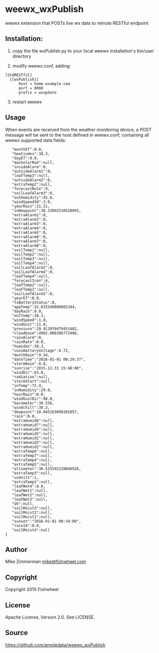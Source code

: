 # weewx_wxPublish
weewx extension that POSTs live wx data to remote RESTful endpoint

Installation:
-------------

  1) copy the file wxPublish.py to your local weewx installation's bin/user directory

  2) modify weewx.conf, adding:

    [StdRESTful]
      [[wxPublish]]
          host = home.example.com
          port = 8080
          prefix = wxupdate

3) restart weewx

Usage
-----
When events are received from the weather monitoring device, a POST message will be sent to the host defined in
weewx.conf, containing all weewx supported data fields:

```
   "monthET":0.0,
   "heatindex":38.3,
   "dayET":0.0,
   "maxSolarRad":null,
   "insideAlarm":0,
   "outsideAlarm1":0,
   "leafTemp3":null,
   "outsideAlarm2":0,
   "extraTemp2":null,
   "forecastRule":9,
   "soilLeafAlarm3":0,
   "outHumidity":45.0,
   "windSpeed10":3.0,
   "yearRain":21.51,
   "inDewpoint":38.33892530528093,
   "extraAlarm1":0,
   "extraAlarm2":0,
   "extraAlarm3":0,
   "extraAlarm4":0,
   "extraAlarm5":0,
   "extraAlarm6":0,
   "extraAlarm7":0,
   "extraAlarm8":0,
   "soilTemp1":null,
   "soilTemp2":null,
   "soilTemp3":null,
   "soilTemp4":null,
   "soilLeafAlarm2":0,
   "soilLeafAlarm4":0,
   "leafTemp4":null,
   "forecastIcon":6,
   "leafTemp2":null,
   "leafTemp1":null,
   "soilLeafAlarm1":0,
   "yearET":0.0,
   "txBatteryStatus":0,
   "appTemp":32.633349088602344,
   "dayRain":0.0,
   "outTemp":38.3,
   "windSpeed":1.0,
   "windGust":11.0,
   "pressure":29.913970479451482,
   "cloudbase":4982.008386772486,
   "rainAlarm":0,
   "rainRate":0.0,
   "humidex":38.3,
   "consBatteryVoltage":4.72,
   "monthRain":9.54,
   "dateTime":"2016-01-01 00:29:37",
   "stormRain":0.0,
   "sunrise":"2015-12-31 15:48:00",
   "windDir":63.0,
   "radiation":null,
   "stormStart":null,
   "inTemp":72.4,
   "inHumidity":29.0,
   "hourRain":0.0,
   "windGustDir":98.0,
   "barometer":30.556,
   "windchill":38.3,
   "dewpoint":18.843163098201057,
   "rain":0.0,
   "extraHumid6":null,
   "extraHumid7":null,
   "extraHumid4":null,
   "extraHumid5":null,
   "extraHumid2":null,
   "extraHumid3":null,
   "extraHumid1":null,
   "extraTemp6":null,
   "extraTemp7":null,
   "extraTemp4":null,
   "extraTemp5":null,
   "altimeter":30.515592220846926,
   "extraTemp3":null,
   "usUnits":1,
   "extraTemp1":null,
   "leafWet4":0.0,
   "leafWet1":null,
   "leafWet2":null,
   "leafWet3":null,
   "UV":null,
   "soilMoist3":null,
   "soilMoist2":null,
   "soilMoist1":null,
   "sunset":"2016-01-01 00:34:00",
   "rain24":0.0,
   "soilMoist4":null
}
```

Author
------
Mike Zimmerman <mike@fishwheel.com>


Copyright
---------
Copyright 2015 Fishwheel

License
-------
Apache License, Version 2.0. See LICENSE.


Source
------
https://github.com/ampledata/weewx_wxPublish
